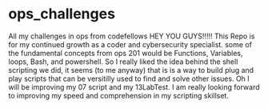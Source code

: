 # ops_challenges
All my challenges in ops from codefellows
HEY YOU GUYS!!!!!
This Repo is for my continued growth as a coder and cybersecurity specialist.
some of the fundamental concepts from ops 201 would be Functions, Variables, loops, Bash, and powershell.
So I really liked the idea behind the shell scripting we did, it seems (to me anyway) that is is a way to build plug and play scripts that can be versitilly used to find and solve other issues.
Oh I will be improving my 07 script and my 13LabTest.
I am really looking forward to improving my speed and comprehension in my scripting skillset.
